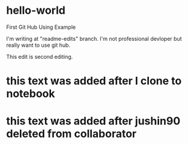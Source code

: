 # hello-world
First Git Hub Using Example

I'm writing at "readme-edits" branch.
I'm not professional devloper but really want to use git hub.

This edit is second editing.

# this text was added after I clone to notebook
# this text was added after jushin90 deleted from collaborator

